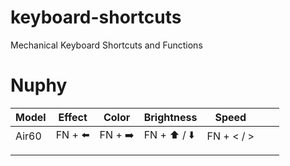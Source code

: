 # keyboard-shortcuts

Mechanical Keyboard Shortcuts and Functions

# Nuphy

| Model | Effect  | Color   | Brightness   | Speed      |     |     |
|-------|---------|---------|--------------|------------|-----|-----|
| Air60 | FN + ⬅️ | FN + ➡️ | FN + ⬆️ / ⬇️ | FN + < / > |     |     |
|       |         |         |              |            |     |     |
|       |         |         |              |            |     |     |
